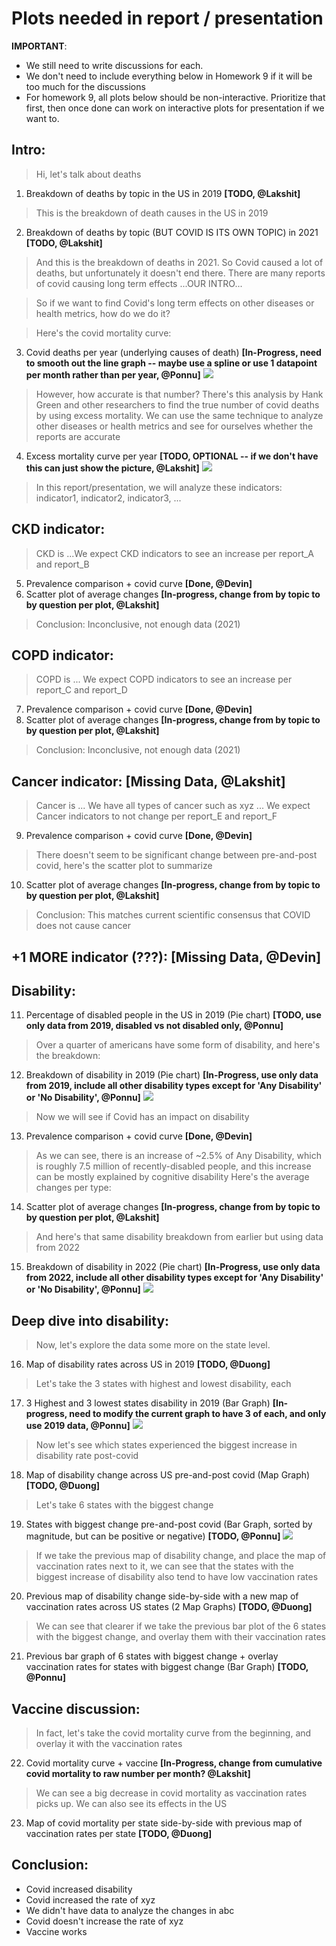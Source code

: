 
# Plots needed in report / presentation

**IMPORTANT**: 
- We still need to write discussions for each.
- We don't need to include everything below in Homework 9 if it will be too much for the discussions
- For homework 9, all plots below should be non-interactive. Prioritize that first, then once done can work on interactive plots for presentation if we want to.   

## Intro:
> Hi, let's talk about deaths
1. Breakdown of deaths by topic in the US in 2019 **[TODO, @Lakshit]**
> This is the breakdown of death causes in the US in 2019
2. Breakdown of deaths by topic (BUT COVID IS ITS OWN TOPIC) in 2021 **[TODO, @Lakshit]**
> And this is the breakdown of deaths in 2021. So Covid caused a lot of deaths, but unfortunately it doesn't end there. There are many reports of covid causing long term effects ...OUR INTRO...

> So if we want to find Covid's long term effects on other diseases or health metrics, how do we do it? 

> Here's the covid mortality curve: 
3. Covid deaths per year (underlying causes of death) **[In-Progress, need to smooth out the line graph -- maybe use a spline or use 1 datapoint per month rather than per year, @Ponnu]**
   ![](images/hw9_plan/covid_mortality.png)
   
> However, how accurate is that number? There's this analysis by Hank Green and other researchers to find the true number of covid deaths by using excess mortality. We can use the same technique to analyze other diseases or health metrics and see for ourselves whether the reports are accurate
4. Excess mortality curve per year **[TODO, OPTIONAL -- if we don't have this can just show the picture, @Lakshit]**
   ![](images/hw9_plan/excess_mortality.png)


> In this report/presentation, we will analyze these indicators: indicator1, indicator2, indicator3, ...

## CKD indicator:
> CKD is ...We expect CKD indicators to see an increase per report_A and report_B
5. Prevalence comparison + covid curve **[Done, @Devin]**
6. Scatter plot of average changes **[In-progress, change from by topic to by question per plot, @Lakshit]**
> Conclusion: Inconclusive, not enough data (2021)

## COPD indicator:
> COPD is ... We expect COPD indicators to see an increase per report_C and report_D
7. Prevalence comparison + covid curve **[Done, @Devin]**
8. Scatter plot of average changes **[In-progress, change from by topic to by question per plot, @Lakshit]**
> Conclusion: Inconclusive, not enough data (2021)

## Cancer indicator: **[Missing Data, @Lakshit]**
> Cancer is ... We have all types of cancer such as xyz ... We expect Cancer indicators to not change per report_E and report_F
9. Prevalence comparison + covid curve **[Done, @Devin]**
> There doesn't seem to be significant change between pre-and-post covid, here's the scatter plot to summarize
10. Scatter plot of average changes **[In-progress, change from by topic to by question per plot, @Lakshit]**
> Conclusion: This matches current scientific consensus that COVID does not cause cancer

## +1 MORE indicator (???): **[Missing Data, @Devin]**

## Disability: 
11. Percentage of disabled people in the US in 2019 (Pie chart) **[TODO, use only data from 2019, disabled vs not disabled only, @Ponnu]**
> Over a quarter of americans have some form of disability, and here's the breakdown:
12. Breakdown of disability in 2019 (Pie chart) **[In-Progress, use only data from 2019, include all other disability types except for 'Any Disability' or 'No Disability', @Ponnu]**
![](images/hw9_plan/disability_pie_pre.png)
> Now we will see if Covid has an impact on disability 
13. Prevalence comparison + covid curve **[Done, @Devin]**
> As we can see, there is an increase of ~2.5% of Any Disability, which is roughly 7.5 million of recently-disabled people, and this increase can be mostly explained by cognitive disability
> Here's the average changes per type:
14. Scatter plot of average changes **[In-progress, change from by topic to by question per plot, @Lakshit]**
> And here's that same disability breakdown from earlier but using data from 2022
15. Breakdown of disability in 2022 (Pie chart) **[In-Progress, use only data from 2022, include all other disability types except for 'Any Disability' or 'No Disability', @Ponnu]**
![](images/hw9_plan/disability_pie_post.png)

## Deep dive into disability: 
> Now, let's explore the data some more on the state level. 
16. Map of disability rates across US in 2019 **[TODO, @Duong]**

> Let's take the 3 states with highest and lowest disability, each 
17. 3 Highest and 3 lowest states disability in 2019 (Bar Graph) **[In-progress, need to modify the current graph to have 3 of each, and only use 2019 data, @Ponnu]**
![](images/hw9_plan/state_disability.png)

> Now let's see which states experienced the biggest increase in disability rate post-covid
18. Map of disability change across US pre-and-post covid (Map Graph) **[TODO, @Duong]**

> Let's take 6 states with the biggest change
19. States with biggest change pre-and-post covid (Bar Graph, sorted by magnitude, but can be positive or negative) **[TODO, @Ponnu]**
![](images/hw9_plan/biggest_disability_change.png)
> If we take the previous map of disability change, and place the map of vaccination rates next to it, we can see that the states with the biggest increase of disability also tend to have low vaccination rates
20. Previous map of disability change side-by-side with a new map of vaccination rates across US states (2 Map Graphs) **[TODO, @Duong]** 

> We can see that clearer if we take the previous bar plot of the 6 states with the biggest change, and overlay them with their vaccination rates
21. Previous bar graph of 6 states with biggest change + overlay vaccination rates for states with biggest change (Bar Graph) **[TODO, @Ponnu]**


## Vaccine discussion:
> In fact, let's take the covid mortality curve from the beginning, and overlay it with the vaccination rates
22. Covid mortality curve + vaccine **[In-Progress, change from cumulative covid mortality to raw number per month? @Lakshit]**
> We can see a big decrease in covid mortality as vaccination rates picks up. We can also see its effects in the US
23. Map of covid mortality per state side-by-side with previous map of vaccination rates per state **[TODO, @Duong]**

## Conclusion:
- Covid increased disability
- Covid increased the rate of xyz
- We didn't have data to analyze the changes in abc
- Covid doesn't increase the rate of xyz
- Vaccine works
